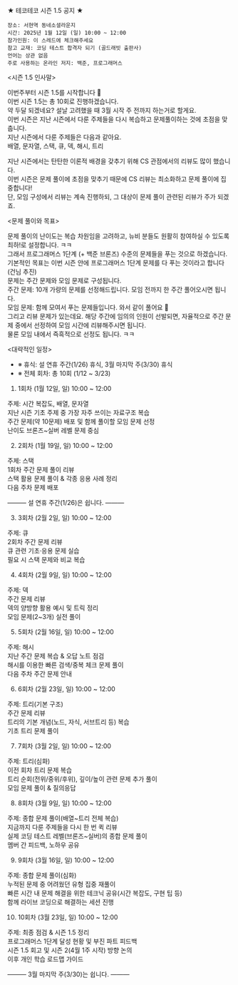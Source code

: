 ★ 테코테코 시즌 1.5 공지 ★

<Info>

```note
장소: 서현역 동네소셜라운지
시간: 2025년 1월 12일 (일) 10:00 ~ 12:00
참가인원: 이 스레드에 체크해주세요
참고 교재: 코딩 테스트 합격자 되기 (골드래빗 출판사)
언어는 상관 없음
주로 사용하는 온라인 저지: 백준, 프로그래머스
```

<시즌 1.5 인사말>

이번주부터 시즌 1.5를 시작합니다 👏  
이번 시즌 1.5는 총 10회로 진행하겠습니다.  
약 두달 되겠네요? 설날 고려했을 때 3월 시작 주 전까지 하는거로 할게요.  
이번 시즌은 지난 시즌에서 다룬 주제들을 다시 복습하고 문제풀이하는 것에 초점을 맞춥니다.  
지난 시즌에서 다룬 주제들은 다음과 같아요.  
배열, 문자열, 스택, 큐, 덱, 해시, 트리  

지난 시즌에서는 탄탄한 이론적 배경을 갖추기 위해 CS 관점에서의 리뷰도 많이 했습니다.  
이번 시즌은 문제 풀이에 초점을 맞추기 때문에 CS 리뷰는 최소화하고 문제 풀이에 집중합니다!  
단, 모임 구성에서 리뷰는 계속 진행하되, 그 대상이 문제 풀이 관련된 리뷰가 주가 되겠죠.


<문제 풀이와 목표>

문제 풀이의 난이도는 복습 차원임을 고려하고, 뉴비 분들도 원활히 참여하실 수 있도록 최하!로 설정합니다. ㅋㅋ  
그래서 프로그래머스 1단계 (+ 백준 브론즈) 수준의 문제들을 푸는 것으로 하겠습니다.  
기본적인 목표는 이번 시즌 안에 프로그래머스 1단계 문제를 다 푸는 것이라고 합니다 (건님 추진)  
문제는 주간 문제와 모임 문제로 구성됩니다.  
주간 문제: 10개 가량의 문제를 선정해드립니다. 모임 전까지 한 주간 풀어오시면 됩니다.  
모임 문제: 함께 모여서 푸는 문제들입니다. 와서 같이 풀어요 💓  
그리고 리뷰 문제가 있는데요. 해당 주간에 임의의 인원이 선발되면, 자율적으로 주간 문제 중에서 선정하여 모임 시간에 리뷰해주시면 됩니다.  
물론 모임 내에서 즉흑적으로 선정도 됩니다. ㅋㅋ  

<대략적인 일정>

- ※ 휴식: 설 연휴 주간(1/26) 휴식, 3월 마지막 주(3/30) 휴식
- ※ 전체 회차: 총 10회 (1/12 ~ 3/23)

1) 1회차 (1월 12일, 일) 10:00 ~ 12:00
   
주제: 시간 복잡도, 배열, 문자열  
지난 시즌 기초 주제 중 가장 자주 쓰이는 자료구조 복습  
주간 문제(약 10문제) 배포 및 함께 풀이할 모임 문제 선정  
난이도 브론즈~실버 레벨 문제 중심  

2) 2회차 (1월 19일, 일) 10:00 ~ 12:00
   
주제: 스택  
1회차 주간 문제 풀이 리뷰  
스택 활용 문제 풀이 & 각종 응용 사례 정리  
다음 주차 문제 배포  

——— 설 연휴 주간(1/26)은 쉽니다. ———

3) 3회차 (2월 2일, 일) 10:00 ~ 12:00
   
주제: 큐  
2회차 주간 문제 리뷰  
큐 관련 기초·응용 문제 실습  
필요 시 스택 문제와 비교 복습  

4) 4회차 (2월 9일, 일) 10:00 ~ 12:00
   
주제: 덱  
주간 문제 리뷰  
덱의 양방향 활용 예시 및 트릭 정리  
모임 문제(2~3개) 실전 풀이  

5) 5회차 (2월 16일, 일) 10:00 ~ 12:00
   
주제: 해시  
지난 주간 문제 복습 & 오답 노트 점검  
해시를 이용한 빠른 검색/중복 체크 문제 풀이  
다음 주차 주간 문제 안내  

6) 6회차 (2월 23일, 일) 10:00 ~ 12:00
   
주제: 트리(기본 구조)  
주간 문제 리뷰  
트리의 기본 개념(노드, 자식, 서브트리 등) 복습  
기초 트리 문제 풀이  

7) 7회차 (3월 2일, 일) 10:00 ~ 12:00
   
주제: 트리(심화)  
이전 회차 트리 문제 복습  
트리 순회(전위/중위/후위), 깊이/높이 관련 문제 추가 풀이  
모임 문제 풀이 & 질의응답  

8) 8회차 (3월 9일, 일) 10:00 ~ 12:00
   
주제: 종합 문제 풀이(배열~트리 전체 복습)  
지금까지 다룬 주제들을 다시 한 번 퀵 리뷰  
실제 코딩 테스트 레벨(브론즈~실버)의 종합 문제 풀이  
멤버 간 피드백, 노하우 공유  

9) 9회차 (3월 16일, 일) 10:00 ~ 12:00
   
주제: 종합 문제 풀이(심화)  
누적된 문제 중 어려웠던 유형 집중 재풀이  
빠른 시간 내 문제 해결을 위한 테크닉 공유(시간 복잡도, 구현 팁 등)  
함께 라이브 코딩으로 해결하는 세션 진행  

10) 10회차 (3월 23일, 일) 10:00 ~ 12:00
   
주제: 최종 점검 & 시즌 1.5 정리  
프로그래머스 1단계 달성 현황 및 부진 파트 피드백  
시즌 1.5 회고 및 시즌 2(4월 1주 시작) 방향 논의  
이후 개인 학습 로드맵 가이드  

——— 3월 마지막 주(3/30)는 쉽니다. ———
